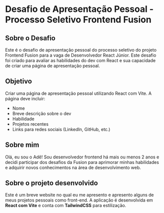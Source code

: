 # Desafio de Apresentação Pessoal - Processo Seletivo Frontend Fusion

## Sobre o Desafio

Este é o desafio de apresentação pessoal do processo seletivo do projeto Frontend Fusion para a vaga de Desenvolvedor React Júnior. Este desafio foi criado para avaliar as habilidades do dev com React e sua capacidade de criar uma página de apresentação pessoal.

## Objetivo

Criar uma página de apresentação pessoal utilizando React com Vite. A página deve incluir:

- Nome
- Breve descrição sobre o dev
- Habilidade
- Projetos recentes
- Links para redes sociais (LinkedIn, GitHub, etc.)

## Sobre mim

Olá, eu sou o Adê! Sou desenvolvedor frontend há mais ou menos 2 anos e decidi participar dos desafios da Fusion para aprimorar minhas habilidades e adquirir novos conhecimentos na área de desenvolvimento web.

## Sobre o projeto desenvolvido

Este é um breve website no qual eu me apresento e apresento alguns de meus projetos pessoais como front-end. A aplicação é desenvolvida em **React com Vite** e conta com **TailwindCSS** para estilização.
